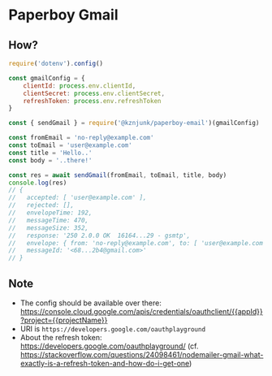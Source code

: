 # Paperboy Gmail

## How?

```js
require('dotenv').config()

const gmailConfig = {
    clientId: process.env.clientId,
    clientSecret: process.env.clientSecret,
    refreshToken: process.env.refreshToken
}

const { sendGmail } = require('@kznjunk/paperboy-email')(gmailConfig)

const fromEmail = 'no-reply@example.com'
const toEmail = 'user@example.com'
const title = 'Hello..'
const body = '..there!'

const res = await sendGmail(fromEmail, toEmail, title, body)
console.log(res)
// {
//   accepted: [ 'user@example.com' ],
//   rejected: [],
//   envelopeTime: 192,
//   messageTime: 470,
//   messageSize: 352,
//   response: '250 2.0.0 OK  16164...29 - gsmtp',
//   envelope: { from: 'no-reply@example.com', to: [ 'user@example.com' ] },
//   messageId: '<68...2b4@gmail.com>'
// }
```

## Note

- The config should be available over there: https://console.cloud.google.com/apis/credentials/oauthclient/{{appId}}?project={{projectName}}
- URI is `https://developers.google.com/oauthplayground`
- About the refresh token: https://developers.google.com/oauthplayground/ (cf. https://stackoverflow.com/questions/24098461/nodemailer-gmail-what-exactly-is-a-refresh-token-and-how-do-i-get-one)
